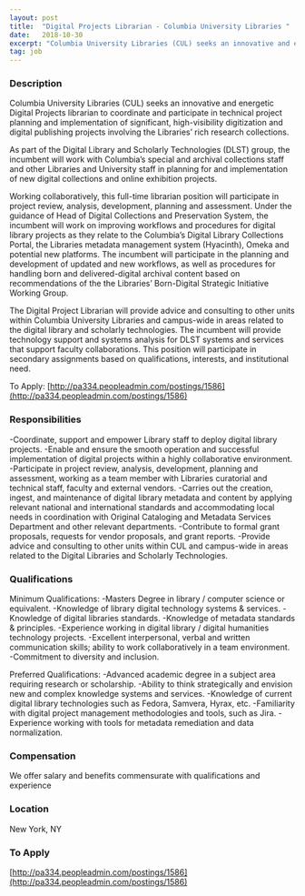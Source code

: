 ```yaml
---
layout: post
title:  "Digital Projects Librarian - Columbia University Libraries "
date:   2018-10-30
excerpt: "Columbia University Libraries (CUL) seeks an innovative and energetic Digital Projects librarian to coordinate and participate in technical project planning and implementation of significant, high-visibility digitization and digital publishing projects involving the Libraries’ rich research collections. As part of the Digital Library and Scholarly Technologies (DLST) group, the incumbent will..."
tag: job
---
```


### Description   

Columbia University Libraries (CUL) seeks an innovative and energetic Digital Projects librarian to coordinate and participate in technical project planning and implementation of significant, high-visibility digitization and digital publishing projects involving the Libraries’ rich research collections.

As part of the Digital Library and Scholarly Technologies (DLST) group, the incumbent will work with Columbia’s special and archival collections staff and other Libraries and University staff in planning for and implementation of new digital collections and online exhibition projects.

Working collaboratively, this full-time librarian position will participate in project review, analysis, development, planning and assessment. Under the guidance of Head of Digital Collections and Preservation System, the incumbent will work on improving workflows and procedures for digital library projects as they relate to the Columbia’s Digital Library Collections Portal, the Libraries metadata management system (Hyacinth), Omeka and potential new platforms. The incumbent will participate in the planning and development of updated and new workflows, as well as procedures for handling born and delivered-digital archival content based on recommendations of the the Libraries’ Born-Digital Strategic Initiative Working Group.

The Digital Project Librarian will provide advice and consulting to other units within Columbia University Libraries and campus-wide in areas related to the digital library and scholarly technologies. The incumbent will provide technology support and systems analysis for DLST systems and services that support faculty collaborations. This position will participate in secondary assignments based on qualifications, interests, and institutional need.


To Apply: [http://pa334.peopleadmin.com/postings/1586](http://pa334.peopleadmin.com/postings/1586)


### Responsibilities   

-Coordinate, support and empower Library staff to deploy digital library projects. -Enable and ensure the smooth operation and successful implementation of digital projects within a highly collaborative environment.
-Participate in project review, analysis, development, planning and assessment, working as a team member with Libraries curatorial and technical staff, faculty and external vendors.
-Carries out the creation, ingest, and maintenance of digital library metadata and content by applying relevant national and international standards and accommodating local needs in coordination with Original Cataloging and Metadata Services Department and other relevant departments.
-Contribute to formal grant proposals, requests for vendor proposals, and grant reports.
-Provide advice and consulting to other units within CUL and campus-wide in areas related to the Digital Libraries and Scholarly Technologies.



### Qualifications   

Minimum Qualifications:
-Masters Degree in library / computer science or equivalent.
-Knowledge of library digital technology systems & services.
-Knowledge of digital libraries standards.
-Knowledge of metadata standards & principles.
-Experience working in digital library / digital humanities technology projects.
-Excellent interpersonal, verbal and written communication skills; ability to work collaboratively in a team environment.
-Commitment to diversity and inclusion.

Preferred Qualifications:
-Advanced academic degree in a subject area requiring research or scholarship.
-Ability to think strategically and envision new and complex knowledge systems and services.
-Knowledge of current digital library technologies such as Fedora, Samvera, Hyrax, etc.
-Familiarity with digital project management methodologies and tools, such as Jira.
-Experience working with tools for metadata remediation and data normalization.


### Compensation   

 We offer salary and benefits commensurate with qualifications and experience


### Location   

New York, NY




### To Apply   

[http://pa334.peopleadmin.com/postings/1586](http://pa334.peopleadmin.com/postings/1586)





